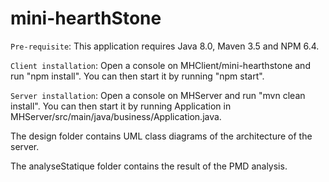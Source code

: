 # mini-hearthStone

`Pre-requisite`: This application requires Java 8.0, Maven 3.5 and NPM 6.4.

`Client installation`: Open a console on MHClient/mini-hearthstone and run "npm install". You can then start it by running "npm start".

`Server installation`: Open a console on MHServer and run "mvn clean install". You can then start it by running Application in MHServer/src/main/java/business/Application.java.

The design folder contains UML class diagrams of the architecture of the server.

The analyseStatique folder contains the result of the PMD analysis. 
